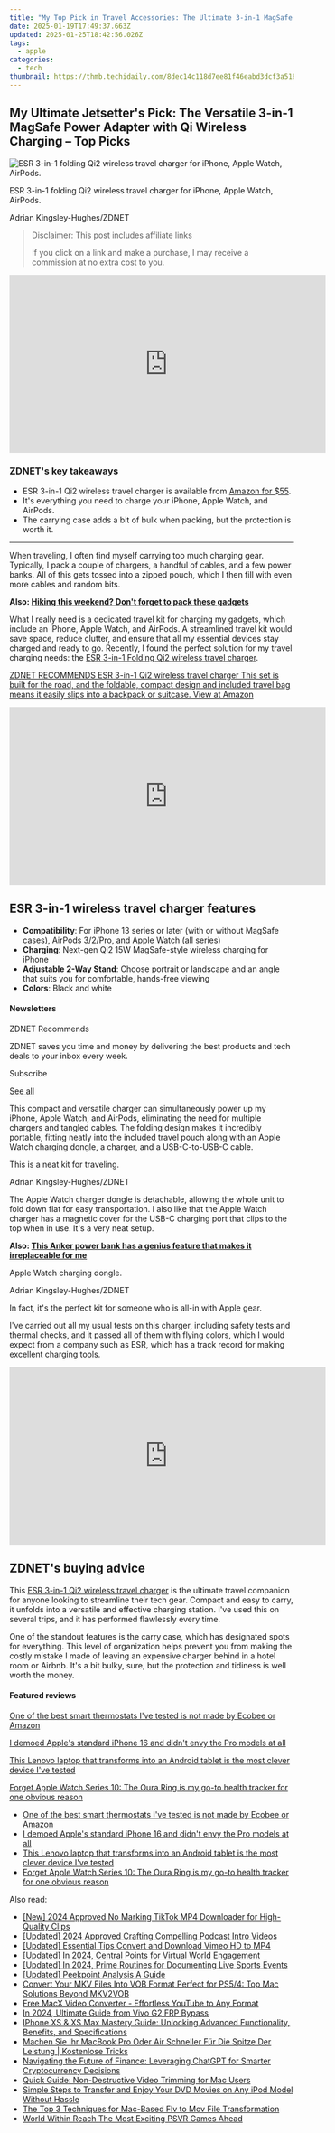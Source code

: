 ```yaml
---
title: "My Top Pick in Travel Accessories: The Ultimate 3-in-1 MagSafe Charger Supports Qi Charging, a Game Changer! | ZDNet"
date: 2025-01-19T17:49:37.663Z
updated: 2025-01-25T18:42:56.026Z
tags:
  - apple
categories:
  - tech
thumbnail: https://thmb.techidaily.com/8dec14c118d7ee81f46eabd3dcf3a5188bbf56bf80fdef23b5e5cacf3addecc5.jpg
---
```


## My Ultimate Jetsetter's Pick: The Versatile 3-in-1 MagSafe Power Adapter with Qi Wireless Charging – Top Picks

![ESR 3-in-1 folding Qi2 wireless travel charger for iPhone, Apple Watch, AirPods.](https://www.zdnet.com/a/img/resize/9a00c434ba7e9ee868667575e557cafff713715d/2024/05/31/8ee95ebc-eddb-49ca-bca7-638d94c75c8e/img-0108.jpg?auto=webp&width=1280)

ESR 3-in-1 folding Qi2 wireless travel charger for iPhone, Apple Watch, AirPods.

Adrian Kingsley-Hughes/ZDNET

>  Disclaimer: This post includes affiliate links
>
>  If you click on a link and make a purchase, I may receive a commission at no extra cost to you.
>

<!-- affiliate ads begin -->
<iframe width="560" height="315" src="https://www.youtube.com/embed/NC0rdKEQ98o?si=HYgqC8CxF_WTO5if" title="YouTube video player" frameborder="0" allow="accelerometer; autoplay; clipboard-write; encrypted-media; gyroscope; picture-in-picture; web-share" referrerpolicy="strict-origin-when-cross-origin" allowfullscreen></iframe>
<!-- affiliate ads end -->

### ZDNET's key takeaways

* ESR 3-in-1 Qi2 wireless travel charger is available from [Amazon for $55](https://buy.geni.us/Proxy.ashx?TSID=368250&GR%5FURL=https%3A%2F%2Fwww.amazon.com%2FESR-Charging-Station-Certified-Multiple%2Fdp%2FB0CW2J9XB8%3Ftag%3Dzd-buy-button-20%26ascsubtag%3D%5F%5FCOM%5FCLICK%5FID%5F%5F%7C4088eb44-5f1b-4605-9239-bd7f08f8898c%7Cdtp&dtb=1).
* It's everything you need to charge your iPhone, Apple Watch, and AirPods.
* The carrying case adds a bit of bulk when packing, but the protection is worth it.

---

When traveling, I often find myself carrying too much charging gear. Typically, I pack a couple of chargers, a handful of cables, and a few power banks. All of this gets tossed into a zipped pouch, which I then fill with even more cables and random bits.

**Also: [Hiking this weekend? Don't forget to pack these gadgets](https://www.zdnet.com/home-and-office/the-5-tech-gadgets-i-never-hike-without/#google%5Fvignette)**

What I really need is a dedicated travel kit for charging my gadgets, which include an iPhone, Apple Watch, and AirPods. A streamlined travel kit would save space, reduce clutter, and ensure that all my essential devices stay charged and ready to go. Recently, I found the perfect solution for my travel charging needs: the [ESR 3-in-1 Folding Qi2 wireless travel charger](https://buy.geni.us/Proxy.ashx?TSID=368250&GR%5FURL=https%3A%2F%2Fwww.amazon.com%2FESR-Charging-Station-Certified-Multiple%2Fdp%2FB0CW2J9XB8%3Ftag%3Dzd-buy-button-20%26ascsubtag%3D%5F%5FCOM%5FCLICK%5FID%5F%5F%7C4088eb44-5f1b-4605-9239-bd7f08f8898c%7Cdtp&dtb=1). 

[ZDNET RECOMMENDS ESR 3-in-1 Qi2 wireless travel charger This set is built for the road, and the foldable, compact design and included travel bag means it easily slips into a backpack or suitcase. View at Amazon](https://buy.geni.us/Proxy.ashx?TSID=368250&GR%5FURL=https%3A%2F%2Fwww.amazon.com%2FESR-Charging-Station-Certified-Multiple%2Fdp%2FB0CW2J9XB8%3Ftag%3Dzd-buy-button-20%26ascsubtag%3D%5F%5FCOM%5FCLICK%5FID%5F%5F%7C4088eb44-5f1b-4605-9239-bd7f08f8898c%7Cdtp&dtb=1)

<!-- affiliate ads begin -->
<iframe width="560" height="315" src="https://www.youtube.com/embed/MHafwnWSEQk?si=rejNVNpJZH2SqNLy" title="YouTube video player" frameborder="0" allow="accelerometer; autoplay; clipboard-write; encrypted-media; gyroscope; picture-in-picture; web-share" referrerpolicy="strict-origin-when-cross-origin" allowfullscreen></iframe>
<!-- affiliate ads end -->

## ESR 3-in-1 wireless travel charger features

* **Compatibility**: For iPhone 13 series or later (with or without MagSafe cases), AirPods 3/2/Pro, and Apple Watch (all series)
* **Charging**: Next-gen Qi2 15W MagSafe-style wireless charging for iPhone
* **Adjustable 2-Way Stand**: Choose portrait or landscape and an angle that suits you for comfortable, hands-free viewing
* **Colors**: Black and white

#### Newsletters

ZDNET Recommends

ZDNET saves you time and money by delivering the best products and tech deals to your inbox every week.

 Subscribe

[See all](https://www.zdnet.com/newsletters/)

This compact and versatile charger can simultaneously power up my iPhone, Apple Watch, and AirPods, eliminating the need for multiple chargers and tangled cables. The folding design makes it incredibly portable, fitting neatly into the included travel pouch along with an Apple Watch charging dongle, a charger, and a USB-C-to-USB-C cable. 

This is a neat kit for traveling.

Adrian Kingsley-Hughes/ZDNET

The Apple Watch charger dongle is detachable, allowing the whole unit to fold down flat for easy transportation. I also like that the Apple Watch charger has a magnetic cover for the USB-C charging port that clips to the top when in use. It's a very neat setup.

**Also: [This Anker power bank has a genius feature that makes it irreplaceable for me](https://www.zdnet.com/article/this-anker-power-bank-has-a-genius-feature-that-makes-it-irreplaceable-for-me/)**

Apple Watch charging dongle.

Adrian Kingsley-Hughes/ZDNET

In fact, it's the perfect kit for someone who is all-in with Apple gear. 

I've carried out all my usual tests on this charger, including safety tests and thermal checks, and it passed all of them with flying colors, which I would expect from a company such as ESR, which has a track record for making excellent charging tools.

<!-- affiliate ads begin -->
<iframe width="560" height="315" src="https://www.youtube.com/embed/LBCobAYzzcc?si=J3eSTQ3AdyxWAjGo" title="YouTube video player" frameborder="0" allow="accelerometer; autoplay; clipboard-write; encrypted-media; gyroscope; picture-in-picture; web-share" referrerpolicy="strict-origin-when-cross-origin" allowfullscreen></iframe>
<!-- affiliate ads end -->

## ZDNET's buying advice

This [ESR 3-in-1 Qi2 wireless travel charger](https://buy.geni.us/Proxy.ashx?TSID=368250&GR%5FURL=https%3A%2F%2Fwww.amazon.com%2FESR-Charging-Station-Certified-Multiple%2Fdp%2FB0CW2J9XB8%3Ftag%3Dzd-buy-button-20%26ascsubtag%3D%5F%5FCOM%5FCLICK%5FID%5F%5F%7C4088eb44-5f1b-4605-9239-bd7f08f8898c%7Cdtp&dtb=1) is the ultimate travel companion for anyone looking to streamline their tech gear. Compact and easy to carry, it unfolds into a versatile and effective charging station. I've used this on several trips, and it has performed flawlessly every time.

One of the standout features is the carry case, which has designated spots for everything. This level of organization helps prevent you from making the costly mistake I made of leaving an expensive charger behind in a hotel room or Airbnb. It's a bit bulky, sure, but the protection and tidiness is well worth the money.

#### Featured reviews

[One of the best smart thermostats I've tested is not made by Ecobee or Amazon](https://www.zdnet.com/article/one-of-the-best-smart-thermostats-ive-tested-is-not-made-by-ecobee-or-amazon/ "One of the best smart thermostats I've tested is not made by Ecobee or Amazon")

[I demoed Apple's standard iPhone 16 and didn't envy the Pro models at all](https://www.zdnet.com/article/why-im-recommending-the-standard-iphone-16-over-the-pro-this-year-and-im-not-alone/ "I demoed Apple's standard iPhone 16 and didn't envy the Pro models at all")

[This Lenovo laptop that transforms into an Android tablet is the most clever device I've tested](https://www.zdnet.com/article/i-tested-lenovos-windows-laptop-that-doubles-as-an-android-tablet-and-it-has-so-much-potential/ "This Lenovo laptop that transforms into an Android tablet is the most clever device I've tested")

[Forget Apple Watch Series 10: The Oura Ring is my go-to health tracker for one obvious reason](https://www.zdnet.com/article/forget-apple-watch-series-10-the-oura-ring-is-my-go-to-health-tracker-for-one-obvious-reason/ "Forget Apple Watch Series 10: The Oura Ring is my go-to health tracker for one obvious reason")

* [One of the best smart thermostats I've tested is not made by Ecobee or Amazon](https://www.zdnet.com/article/one-of-the-best-smart-thermostats-ive-tested-is-not-made-by-ecobee-or-amazon/ "One of the best smart thermostats I've tested is not made by Ecobee or Amazon")
* [I demoed Apple's standard iPhone 16 and didn't envy the Pro models at all](https://www.zdnet.com/article/why-im-recommending-the-standard-iphone-16-over-the-pro-this-year-and-im-not-alone/ "I demoed Apple's standard iPhone 16 and didn't envy the Pro models at all")
* [This Lenovo laptop that transforms into an Android tablet is the most clever device I've tested](https://www.zdnet.com/article/i-tested-lenovos-windows-laptop-that-doubles-as-an-android-tablet-and-it-has-so-much-potential/ "This Lenovo laptop that transforms into an Android tablet is the most clever device I've tested")
* [Forget Apple Watch Series 10: The Oura Ring is my go-to health tracker for one obvious reason](https://www.zdnet.com/article/forget-apple-watch-series-10-the-oura-ring-is-my-go-to-health-tracker-for-one-obvious-reason/ "Forget Apple Watch Series 10: The Oura Ring is my go-to health tracker for one obvious reason")

<ins class="adsbygoogle"
     style="display:block"
     data-ad-format="autorelaxed"
     data-ad-client="ca-pub-7571918770474297"
     data-ad-slot="1223367746"></ins>

<ins class="adsbygoogle"
     style="display:block"
     data-ad-client="ca-pub-7571918770474297"
     data-ad-slot="8358498916"
     data-ad-format="auto"
     data-full-width-responsive="true"></ins>

<span class="atpl-alsoreadstyle">Also read:</span>
<div><ul>
<li><a href="https://tiktok-video-recordings.techidaily.com/new-2024-approved-no-marking-tiktok-mp4-downloader-for-high-quality-clips/"><u>[New] 2024 Approved No Marking TikTok MP4 Downloader for High-Quality Clips</u></a></li>
<li><a href="https://fox-boxes.techidaily.com/updated-2024-approved-crafting-compelling-podcast-intro-videos/"><u>[Updated] 2024 Approved Crafting Compelling Podcast Intro Videos</u></a></li>
<li><a href="https://vimeo-videos.techidaily.com/updated-essential-tips-convert-and-download-vimeo-hd-to-mp4/"><u>[Updated] Essential Tips Convert and Download Vimeo HD to MP4</u></a></li>
<li><a href="https://vp-tips.techidaily.com/updated-in-2024-central-points-for-virtual-world-engagement/"><u>[Updated] In 2024, Central Points for Virtual World Engagement</u></a></li>
<li><a href="https://screen-mirroring-recording.techidaily.com/updated-in-2024-prime-routines-for-documenting-live-sports-events/"><u>[Updated] In 2024, Prime Routines for Documenting Live Sports Events</u></a></li>
<li><a href="https://extra-guidance.techidaily.com/updated-peekpoint-analysis-a-guide/"><u>[Updated] Peekpoint Analysis A Guide</u></a></li>
<li><a href="https://techtrends.techidaily.com/convert-your-mkv-files-into-vob-format-perfect-for-ps54-top-mac-solutions-beyond-mkv2vob/"><u>Convert Your MKV Files Into VOB Format Perfect for PS5/4: Top Mac Solutions Beyond MKV2VOB</u></a></li>
<li><a href="https://techtrends.techidaily.com/free-macx-video-converter-effortless-youtube-to-any-format/"><u>Free MacX Video Converter - Effortless YouTube to Any Format</u></a></li>
<li><a href="https://bypass-frp.techidaily.com/in-2024-ultimate-guide-from-vivo-g2-frp-bypass-by-drfone-android/"><u>In 2024, Ultimate Guide from Vivo G2 FRP Bypass</u></a></li>
<li><a href="https://techtrends.techidaily.com/iphone-xs-and-xs-max-mastery-guide-unlocking-advanced-functionality-benefits-and-specifications/"><u>IPhone XS & XS Max Mastery Guide: Unlocking Advanced Functionality, Benefits, and Specifications</u></a></li>
<li><a href="https://techtrends.techidaily.com/machen-sie-ihr-macbook-pro-oder-air-schneller-fur-die-spitze-der-leistung-kostenlose-tricks/"><u>Machen Sie Ihr MacBook Pro Oder Air Schneller Für Die Spitze Der Leistung | Kostenlose Tricks</u></a></li>
<li><a href="https://tech-haven.techidaily.com/navigating-the-future-of-finance-leveraging-chatgpt-for-smarter-cryptocurrency-decisions/"><u>Navigating the Future of Finance: Leveraging ChatGPT for Smarter Cryptocurrency Decisions</u></a></li>
<li><a href="https://techtrends.techidaily.com/quick-guide-non-destructive-video-trimming-for-mac-users/"><u>Quick Guide: Non-Destructive Video Trimming for Mac Users</u></a></li>
<li><a href="https://techtrends.techidaily.com/simple-steps-to-transfer-and-enjoy-your-dvd-movies-on-any-ipod-model-without-hassle/"><u>Simple Steps to Transfer and Enjoy Your DVD Movies on Any iPod Model Without Hassle</u></a></li>
<li><a href="https://techtrends.techidaily.com/the-top-3-techniques-for-mac-based-flv-to-mov-file-transformation/"><u>The Top 3 Techniques for Mac-Based Flv to Mov File Transformation</u></a></li>
<li><a href="https://extra-resources.techidaily.com/world-within-reach-the-most-exciting-psvr-games-ahead/"><u>World Within Reach The Most Exciting PSVR Games Ahead</u></a></li>
</ul></div>

